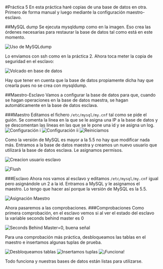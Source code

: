 #Práctica 5
En esta práctica haré copias de una base de datos en otra. Primero de forma manual y luego mediante la configuración maestro-esclavo.

##MySQL dump
Se ejecuta mysqldump como en la imagen. Eso crea las órdenes necesarias para restaurar la base de datos tal como está en este momento.

![Uso de MySQLdump](https://github.com/cparadela/swap1415/blob/master/Practicas/IMG/P5/mysqldump.png)

Lo enviamos con ssh como en la práctica 2. Ahora toca meter la copia de seguridad en el esclavo:

![Volcado en base de datos](https://github.com/cparadela/swap1415/blob/master/Practicas/IMG/P5/copia.png)

Hay que tener en cuenta que la base de datos propiamente dicha hay que crearla pues no se crea con mysqldump.

##Maestro-Esclavo
Vamos a configurar la base de datos para que, cuando se hagan operaciones en la base de datos maestra, se hagan automáticamente en la base de datos esclava.

###Maestro
Editamos el fichero ```/etc/mysql/my.cnf``` tal como se pide el guión. Se comenta la linea en la que se le asigna una IP a la base de datos y se descomentan las lineas en las que se le pone una id y se asigna un log.
![Configuración i](https://github.com/cparadela/swap1415/blob/master/Practicas/IMG/P5/bindaddress.png)
![Configuración ii](https://github.com/cparadela/swap1415/blob/master/Practicas/IMG/P5/restoconfig.png?raw=true)
![Reiniciamos](https://github.com/cparadela/swap1415/blob/master/Practicas/IMG/P5/restart%20mysql.png)

Como la versión de MySQL es mayor a la 5.5 no hay que modificar nada más.
Entramos a la base de datos maestra y creamos un nuevo usuario que utilizará la base de datos esclava. Le asignamos permisos.

![Creacion usuario esclavo](https://github.com/cparadela/swap1415/blob/master/Practicas/IMG/P5/mysql%20slave%20user.png)

![Flush](https://github.com/cparadela/swap1415/blob/master/Practicas/IMG/P5/flush.png)

###Esclavo
Ahora nos vamos al esclavo y editamos ```/etc/mysql/my.cnf``` igual pero asignándole un 2 a la id.
Entramos a MySQL y le asignamos el maestro. Lo tengo que hacer así porque la versión de MySQL es la 5.5. 

![Asignación Maestro](https://github.com/cparadela/swap1415/blob/master/Practicas/IMG/P5/asignar%20maestro.png)

Ahora pasaremos a las comprobaciones.
###Comprobaciones
Como primera comprobación, en el esclavo vemos si al ver el estado del esclavo la variable seconds behind master es 0

![Seconds Behind Master=0, buena señal](https://github.com/cparadela/swap1415/blob/master/Practicas/IMG/P5/sbehindmaster.png)

Para una comprobación más práctica, desbloqueamos las tablas en el maestro e insertamos algunas tuplas de prueba.

![Desbloqueamos tablas](https://github.com/cparadela/swap1415/blob/master/Practicas/IMG/P5/unlock.png)
![Insertamos tuplas](https://github.com/cparadela/swap1415/blob/master/Practicas/IMG/P5/insercionprueba.png?raw=true)
![¡Funciona!](https://github.com/cparadela/swap1415/blob/master/Practicas/IMG/P5/comprobaci%C3%B3n.png)

Todo funciona y nuestras bases de datos están listas para utilizarse. 
